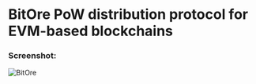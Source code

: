 # BitOre PoW distribution protocol for EVM-based blockchains

### Screenshot:

![BitOre](public/thumbnail.png)
